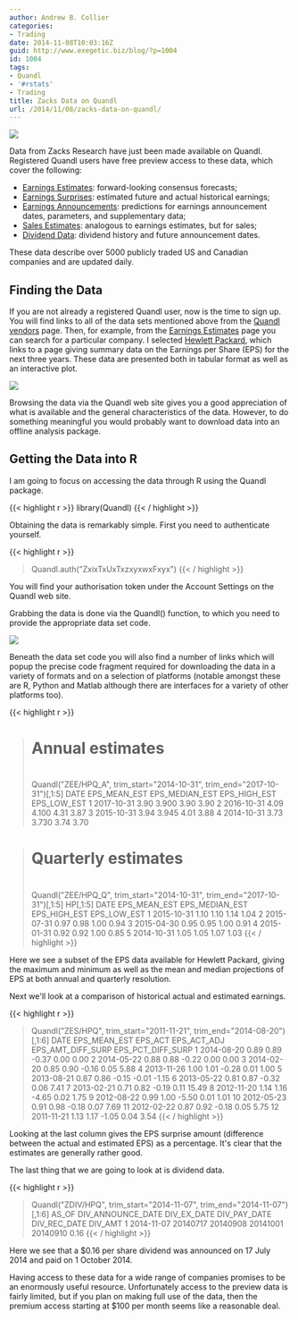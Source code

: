 ```yaml
---
author: Andrew B. Collier
categories:
- Trading
date: 2014-11-08T10:03:16Z
guid: http://www.exegetic.biz/blog/?p=1004
id: 1004
tags:
- Quandl
- '#rstats'
- Trading
title: Zacks Data on Quandl
url: /2014/11/08/zacks-data-on-quandl/
---
```


<img src="{{ site.baseurl }}/static/img/2014/11/zacks-logo.png">

Data from Zacks Research have just been made available on Quandl. Registered Quandl users have free preview access to these data, which cover the following:

* [Earnings Estimates](https://www.quandl.com/ZEE): forward-looking consensus forecasts; 
* [Earnings Surprises](https://www.quandl.com/ZES): estimated future and actual historical earnings; 
* [Earnings Announcements](https://www.quandl.com/ZEA): predictions for earnings announcement dates, parameters, and supplementary data; 
* [Sales Estimates](https://www.quandl.com/ZSE): analogous to earnings estimates, but for sales; 
* [Dividend Data](https://www.quandl.com/ZDIV): dividend history and future announcement dates.

These data describe over 5000 publicly traded US and Canadian companies and are updated daily.

## Finding the Data

If you are not already a registered Quandl user, now is the time to sign up. You will find links to all of the data sets mentioned above from the [Quandl vendors](https://www.quandl.com/vendors) page. Then, for example, from the [Earnings Estimates](https://www.quandl.com/ZEE) page you can search for a particular company. I selected [Hewlett Packard](https://www.quandl.com/ZEE/HPQ_A-Hewlett-Packard-Co-HPQ-Current-Annual-Earnings-EPS-Estimates), which links to a page giving summary data on the Earnings per Share (EPS) for the next three years. These data are presented both in tabular format as well as an interactive plot.

<img src="{{ site.baseurl }}/static/img/2014/11/Zacks-HP-EPS.png">

Browsing the data via the Quandl web site gives you a good appreciation of what is available and the general characteristics of the data. However, to do something meaningful you would probably want to download data into an offline analysis package.

## Getting the Data into R

I am going to focus on accessing the data through R using the Quandl package.

{{< highlight r >}}
library(Quandl)
{{< / highlight >}}

Obtaining the data is remarkably simple. First you need to authenticate yourself.

{{< highlight r >}}
> Quandl.auth("ZxixTxUxTxzxyxwxFxyx")
{{< / highlight >}}

You will find your authorisation token under the Account Settings on the Quandl web site.

Grabbing the data is done via the Quandl() function, to which you need to provide the appropriate data set code.

<img src="{{ site.baseurl }}/static/img/2014/11/Quandl-menu.png">

Beneath the data set code you will also find a number of links which will popup the precise code fragment required for downloading the data in a variety of formats and on a selection of platforms (notable amongst these are R, Python and Matlab although there are interfaces for a variety of other platforms too).

{{< highlight r >}}
> # Annual estimates
> #
> Quandl("ZEE/HPQ_A", trim_start="2014-10-31", trim_end="2017-10-31")[,1:5]
        DATE EPS_MEAN_EST EPS_MEDIAN_EST EPS_HIGH_EST EPS_LOW_EST
1 2017-10-31         3.90          3.900         3.90        3.90
2 2016-10-31         4.09          4.100         4.31        3.87
3 2015-10-31         3.94          3.945         4.01        3.88
4 2014-10-31         3.73          3.730         3.74        3.70

> # Quarterly estimates
> #
> Quandl("ZEE/HPQ_Q", trim_start="2014-10-31", trim_end="2017-10-31")[,1:5]
> HP[,1:5]
        DATE EPS_MEAN_EST EPS_MEDIAN_EST EPS_HIGH_EST EPS_LOW_EST
1 2015-10-31         1.10           1.10         1.14        1.04
2 2015-07-31         0.97           0.98         1.00        0.94
3 2015-04-30         0.95           0.95         1.00        0.91
4 2015-01-31         0.92           0.92         1.00        0.85
5 2014-10-31         1.05           1.05         1.07        1.03
{{< / highlight >}}

Here we see a subset of the EPS data available for Hewlett Packard, giving the maximum and minimum as well as the mean and median projections of EPS at both annual and quarterly resolution.

Next we'll look at a comparison of historical actual and estimated earnings.

{{< highlight r >}}
> Quandl("ZES/HPQ", trim_start="2011-11-21", trim_end="2014-08-20")[,1:6]
         DATE EPS_MEAN_EST EPS_ACT EPS_ACT_ADJ EPS_AMT_DIFF_SURP EPS_PCT_DIFF_SURP
1  2014-08-20         0.89    0.89       -0.37              0.00              0.00
2  2014-05-22         0.88    0.88       -0.22              0.00              0.00
3  2014-02-20         0.85    0.90       -0.16              0.05              5.88
4  2013-11-26         1.00    1.01       -0.28              0.01              1.00
5  2013-08-21         0.87    0.86       -0.15             -0.01             -1.15
6  2013-05-22         0.81    0.87       -0.32              0.06              7.41
7  2013-02-21         0.71    0.82       -0.19              0.11             15.49
8  2012-11-20         1.14    1.16       -4.65              0.02              1.75
9  2012-08-22         0.99    1.00       -5.50              0.01              1.01
10 2012-05-23         0.91    0.98       -0.18              0.07              7.69
11 2012-02-22         0.87    0.92       -0.18              0.05              5.75
12 2011-11-21         1.13    1.17       -1.05              0.04              3.54
{{< / highlight >}}

Looking at the last column gives the EPS surprise amount (difference between the actual and estimated EPS) as a percentage. It's clear that the estimates are generally rather good.

The last thing that we are going to look at is dividend data.

{{< highlight r >}}
> Quandl("ZDIV/HPQ", trim_start="2014-11-07", trim_end="2014-11-07")[,1:6]
       AS_OF DIV_ANNOUNCE_DATE DIV_EX_DATE DIV_PAY_DATE DIV_REC_DATE DIV_AMT
1 2014-11-07          20140717    20140908     20141001     20140910    0.16
{{< / highlight >}}

Here we see that a $0.16 per share dividend was announced on 17 July 2014 and paid on 1 October 2014.

Having access to these data for a wide range of companies promises to be an enormously useful resource. Unfortunately access to the preview data is fairly limited, but if you plan on making full use of the data, then the premium access starting at $100 per month seems like a reasonable deal.
